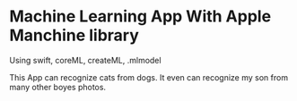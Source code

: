 # Machine Learning App With Apple Manchine library
Using swift, coreML, createML, .mlmodel

This App can recognize cats from dogs. It even can recognize my son from many other boyes photos.
